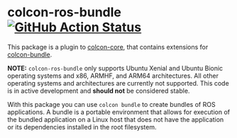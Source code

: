 # colcon-ros-bundle [![GitHub Action Status][action-badge]][action-workflow]

This package is a plugin to [colcon-core](https://github.com/colcon/colcon-core.git),
that contains extensions for [colcon-bundle](https://github.com/colcon/colcon-bundle).

**NOTE:** `colcon-ros-bundle` only supports Ubuntu Xenial and Ubuntu Bionic operating systems and x86, ARMHF, and ARM64 architectures. All other operating systems and architectures are currently not supported. This code is in active development and **should not** be considered stable. 

With this package you can use `colcon bundle` to create bundles of ROS applications. A
bundle is a portable environment that allows for execution  of the
bundled application on a Linux host that does not have the application
or its dependencies installed in the root filesystem.

[action-badge]: https://github.com/colcon/colcon-ros-bundle/workflows/Test%20colcon-ros-bundle/badge.svg
[action-workflow]: https://github.com/colcon/colcon-ros-bundle/actions
